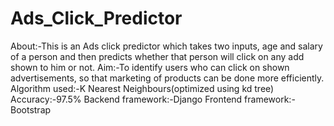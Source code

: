 # Ads_Click_Predictor
About:-This is an Ads click predictor which takes two inputs, age and salary of a person and then predicts whether that person will click on any add shown to him or not.
Aim:-To identify users who can click on shown advertisements, so that marketing of products can be done more efficiently.
Algorithm used:-K Nearest Neighbours(optimized using kd tree)
Accuracy:-97.5%
Backend framework:-Django
Frontend framework:-Bootstrap
